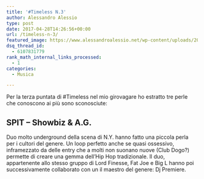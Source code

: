 ```yaml
---
title: '#Timeless N.3'
author: Alessandro Alessio
type: post
date: 2017-04-28T14:26:56+00:00
url: /timeless-n-3/
featured_image: https://www.alessandroalessio.net/wp-content/uploads/2015/11/Timeless-146x146.jpg
dsq_thread_id:
  - 6107831779
rank_math_internal_links_processed:
  - 1
categories:
  - Musica

---
```

Per la terza puntata di #Timeless nel mio girovagare ho estratto tre perle che conoscono ai più sono sconosciute:

## SPIT &#8211; Showbiz & A.G.

Duo molto underground della scena di N.Y. hanno fatto una piccola perla per i cultori del genere. Un loop perfetto anche se quasi ossessivo, inframezzato da delle entry che a molti non suonano nuove (Club Dogo?) permette di creare una gemma dell&#8217;Hip Hop tradizionale. Il duo, appartenente allo stesso gruppo di Lord Finesse, Fat Joe e Big L hanno poi successivamente collaborato con un il maestro del genere: Dj Premiere.



&nbsp;

## 

&nbsp;



&nbsp;
